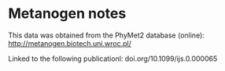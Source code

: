# Metanogen notes

This data was obtained from the PhyMet2 database (online): 
http://metanogen.biotech.uni.wroc.pl/

Linked to the following publicationl: 
doi.org/10.1099/ijs.0.000065

